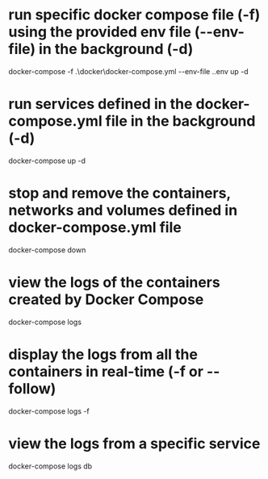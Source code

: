 # run specific docker compose file (-f) using the provided env file (--env-file) in the background (-d)
docker-compose -f .\docker\docker-compose.yml --env-file .\.env up -d
 
# run services defined in the docker-compose.yml file in the background (-d)
docker-compose up -d
 
# stop and remove the containers, networks and volumes defined in docker-compose.yml file
docker-compose down
 
# view the logs of the containers created by Docker Compose
docker-compose logs
 
# display the logs from all the containers in real-time (-f or --follow)
docker-compose logs -f
 
# view the logs from a specific service
docker-compose logs db